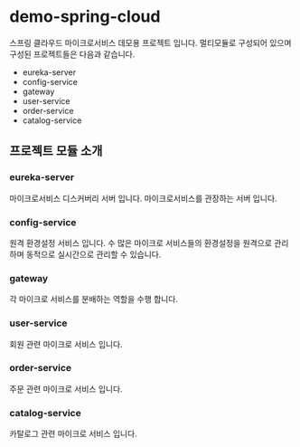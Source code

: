 # demo-spring-cloud

스프링 클라우드 마이크로서비스 데모용 프로젝트 입니다. 멀티모듈로 구성되어 있으며 구성된 프로젝트들은 다음과 같습니다.

- eureka-server
- config-service
- gateway
- user-service
- order-service
- catalog-service

## 프로젝트 모듈 소개

### eureka-server

마이크로서비스 디스커버리 서버 입니다. 마이크로서비스를 관장하는 서버 입니다.

### config-service

원격 환경설정 서비스 입니다. 수 많은 마이크로 서비스들의 환경설정을 원격으로 관리하며 동적으로 실시간으로 관리할 수 있습니다.

### gateway

각 마이크로 서비스를 분배하는 역할을 수행 합니다.

### user-service

회원 관련 마이크로 서비스 입니다.

### order-service

주문 관련 마이크로 서비스 입니다.

### catalog-service

카탈로그 관련 마이크로 서비스 입니다.